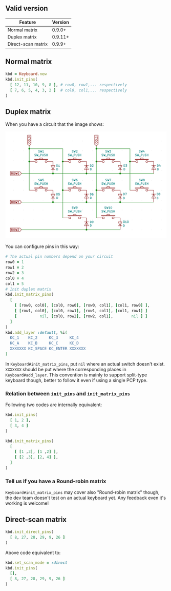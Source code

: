 ## Valid version

|Feature|Version|
|----|----|
|Normal matrix|0.9.0+|
|Duplex matrix|0.9.11+|
|Direct-scan matrix|0.9.9+|

## Normal matrix

```ruby
kbd = Keyboard.new
kbd.init_pins(
  [ 12, 11, 10, 9, 8 ], # row0, row1,... respectively
  [ 7, 6, 5, 4, 3, 2 ]  # col0, col1,... respectively
)
```

## Duplex matrix

When you have a circuit that the image shows:

![](images/duplex-matrix.png)

You can configure pins in this way:

```ruby
# The actual pin numbers depend on your circuit
row0 = 1
row1 = 2
row2 = 3
col0 = 4
col1 = 5
# Init duplex matrix
kbd.init_matrix_pins(
  [
    [ [row0, col0], [col0, row0], [row0, col1], [col1, row0] ],
    [ [row1, col0], [col0, row1], [row1, col1], [col1, row1] ]
    [          nil, [col0, row2], [row2, col1],        nil ] ]
  ]
)
kbd.add_layer :default, %i(
  KC_1    KC_2     KC_3     KC_4
  KC_A    KC_B     KC_C     KC_D
  XXXXXXX KC_SPACE KC_ENTER XXXXXXX
)
```

In `Keyboard#init_matrix_pins`, put `nil` where an actual switch doesn't exist.
`XXXXXXX` should be put where the corresponding places in `Keyboard#add_layer`.
This convention is mainly to support split-type keyboard though, better to follow it even if using a single PCP type.

### Relation between `init_pins` and `init_matrix_pins`

Following two codes are internally equivalent:

```ruby
kbd.init_pins(
  [ 1, 2 ],
  [ 3, 4 ]
)
```

```ruby
kbd.init_matrix_pins(
  [
    [ [1 ,3], [1 ,2] ],
    [ [2 ,3], [2, 4] ],
  ]
)
```

### Tell us if you have a Round-robin matrix

`Keyboard#init_matrix_pins` may cover also "Round-robin matrix" though, the dev team doesn't test on an actual keyboard yet.
Any feedback even it's working is welcome!

## Direct-scan matrix

```ruby
kbd.init_direct_pins(
  [ 8, 27, 28, 29, 9, 26 ]
)
```

Above code equivalent to:

```ruby
kbd.set_scan_mode = :direct
kbd.init_pins(
  [],
  [ 8, 27, 28, 29, 9, 26 ]
)
```
